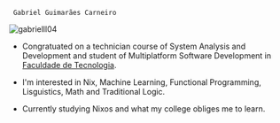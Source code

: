 ```
 Gabriel Guimarães Carneiro
```

<img src="https://komarev.com/ghpvc/?username=gabrielll04&label=Profile%20views&color=0e75b6&style=flat" alt="gabrielll04" />

 - Congratuated on a technician course of System Analysis and Development and student of Multiplatform Software Development in <a href="http://www.fatecsp.br/">Faculdade de Tecnologia</a>.
   
 - I'm interested in Nix, Machine Learning, Functional Programming, Lisguistics, Math and Traditional Logic.
 
 - Currently studying Nixos and what my college obliges me to learn.
   
<!-- <img height="180em" src="https://github-readme-stats.vercel.app/api/top-langs/?username=Gabrielll04&layout=compact&hide=HTML"/>
